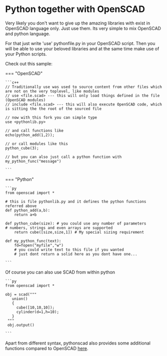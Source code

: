 # Python together with OpenSCAD

Very likely you don't want to give up the amazing libraries with exist in
OpenSCAD language only. Just use them. Its very simple to mix OpenSCAD and
python language.

For that just write 'use'  pythonfile.py in your OpenSCAD script.
Then you will be able to use your beloved libraries and at the same time 
make use of your Python scripts.

Check out this sample:

=== "OpenSCAD"

    ```c++
    // Traditionally use was used to source content from other files which are not on the very toplevel, like modules
    // use <file.scad> --- this will only load things defined in the file (OpenSCAD modules)
    // include <file.scad> --- this will also execute OpenSCAD code, which is sitting the the root of the sourced file

    // now with this fork you can simple type
    use <pythonlib.py>

    // and call functions like
    echo(python_add(1,2));

    // or call modules like this
    python_cube(3);

    // but you can also just call a python function with
    my_python_func("message")

    ```

=== "Python"

    ```py
    from openscad import *

    # this is file pythonlib.py and it defines the python functions referred above
    def python_add(a,b):
        return a+b

    def python_cube(size): # you could use any number of parameters
    # numbers, strings and even arrays are supported
        return cube([size,size,1]) # My special sizing requirement

    def my_python_func(text):
        fd=fopen("myfile","w")
        # you could write text to this file if you wanted
        # just dont return a solid here as you dont have one...

    ```

Of course you can also use SCAD from within python

    ```py
    from openscad import *

    obj = scad("""
       union()
       {
         cube([10,10,10]);
         cylinder(d=1,h=10);
       }
     """
     obj.output()

    ```

Apart from different syntax, pythonscad  also provides some additional functions compared to OpenSCAD [here](./python_new.md).

